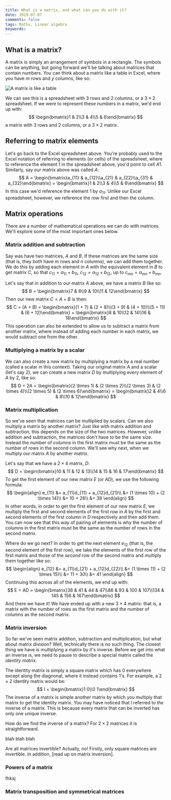```yaml
---
title: What is a matrix, and what can you do with it?  
date: 2019-07-07   
comments: false  
tags: Maths, Linear algebra  
keywords:   
---
```


## What is a matrix?

A matrix is simply an arrangement of symbols in a rectangle. The symbols can be anything, but going forward we'll be talking about matrices that contain numbers. You can think about a matrix like a table in Excel, where you have $m$ rows and $y$ columns, like so:

![A matrix is like a table](/Users/jodieburchell/Documents/t-redactyl.io/content/figure/linear-algebra-1.png)

We can see this is a spreadsheet with 3 rows and 2 columns, or a $3 \times 2$ spreadsheet. If we were to represent these numbers in a matrix, we'd end up with:
$$
\begin{bmatrix}1 & 2\\3 & 4\\5 & 6\end{bmatrix}
$$
a matrix with 3 rows and 2 columns, or a $3 \times 2$ matrix. 

## Referring to matrix elements

Let's go back to the Excel spreadsheet above. You're probably used to the Excel notation of referring to elements (or cells) of the spreadsheet, where to reference the element $1$ in the spreadsheet above, you'd point to cell $A1$. Similarly, say our matrix above was called $A$:
$$
A = \begin{bmatrix}a_{11} & a_{12}\\a_{21} & a_{22}\\a_{31} & a_{32}\end{bmatrix} = \begin{bmatrix}1 & 2\\3 & 4\\5 & 6\end{bmatrix}
$$
In this case we'd reference the element $1$ by $ a_{11}$. Unlike our Excel spreadsheet, however, we reference the row first and then the column.

## Matrix operations

There are a number of mathematical operations we can do with matrices. We'll explore some of the most important ones below.

### Matrix addition and subtraction

Say was have two matrices, $A$ and $B$. If these matrices are the same size (that is, they both have $m$ rows and $n$ columns), we can add them together. We do this by adding each element in $A$ with the equivalent element in $B$ to get matrix $C$, so that $c_{11} = a_{11} + b_{11}$, $c_{12} = a_{12} + b_{12}$, up to $c_{mn} = a_{mn} + b_{mn}$.

Let's say that in addition to our matrix $A$ above, we have a matrix $B$ like so:
$$
B = \begin{bmatrix}7 & 8\\9 & 10\\11 & 12\end{bmatrix}
$$
Then our new matrix $C = A + B$ is then:
$$
C = (A + B) = \begin{bmatrix}(1 + 7) & (2 + 8)\\(3 + 9) & (4 + 10)\\(5 + 11) & (6 + 12)\end{bmatrix} = \begin{bmatrix}8 & 10\\12 & 14\\16 & 18\end{bmatrix}
$$
This operation can also be extended to allow us to subtract a matrix from another matrix, where instead of adding each number in each matrix, we would subtract one from the other.

### Multiplying a matrix by a scalar

We can also create a new matrix by multiplying a matrix by a real number (called a scalar in this context). Taking our original matrix $A$ and a scalar (let's say $2$), we can create a new matrix $D$ by multiplying every element of $A$ by $2$, like so:
$$
D = 2A = \begin{bmatrix}(2 \times 1) & (2 \times 2)\\(2 \times 3) & (2 \times 4)\\(2 \times 5) & (2 \times 6)\end{bmatrix} = \begin{bmatrix}2 & 4\\6 & 8\\10 & 12\end{bmatrix}
$$

### Matrix multiplication

So we've seen that matrices can be multiplied by scalars. Can we also multiply a matrix by another matrix? Just like with matrix addition and subtraction, this depends on the size of the two matrices. However, unlike addition and subtraction, the matrices don't have to be the same size. Instead the number of _columns_ in the first matrix must be the same as the number of _rows_ in the second column. We'll see why next, when we multiply our matrix $A$ by another matrix. 

Let's say that we have a $2 \times 4$ matrix, $D$:
$$
D = \begin{bmatrix}10 & 11 & 12 & 13\\14 & 15 & 16 & 17\end{bmatrix}
$$
To get the first element of our new matrix $E$ (or $AD$), we use the following formula:
$$
\begin{align}
e_{11} &= a_{11}d_{11} + a_{12}d_{21}\\
&= (1 \times 10) + (2 \times 14)\\
&= 10 + 28\\
&= 38
\end{align}
$$
In other words, in order to get the first element of our new matrix $E$, we multiply the first and second elements of the first row in $A$ by the first and second elements of the first column in $D$ respectively and then add them. You can now see that this way of pairing of elements is why the number of columns in the first matrix must be the same as the number of rows in the second matrix. 

Where do we go next? In order to get the next element $e_{12}$ (that is, the second element of the first row), we take the elements of the first row of the first matrix and those of the _second_ row of the second matrix and multiply them together like so:
$$
\begin{align}
e_{12} &= a_{11}d_{21} + a_{12}d_{22}\\
&= (1 \times 11) + (2 \times 15)\\
&= 11 + 30\\
&= 41
\end{align}
$$
Continuing this across all of the elements, we end up with:
$$
E = AD = \begin{bmatrix}38 & 41 & 44 & 47\\86 & 93 & 100 & 107\\134 & 145 & 156 & 167\end{bmatrix}
$$
And there we have it! We have ended up with a new $3 \times 4$ matrix: that is, a matrix with the number of rows as the first matrix and the number of columns as the second matrix.

### Matrix inversion

So far we've seen matrix addition, subtraction and multiplication, but what about matrix division? Well, technically there is no such thing. The closest thing we have is multiplying a matrix by it's inverse. Before we get into what an inverse is, we need to pause to describe a special matrix called the _identity matrix_. 

The identity matrix is simply a square matrix which has $0$ everywhere except along the diagnonal, where it instead contains $1$'s. For example, a $2 \times 2$ identity matrix would be:
$$
I = \begin{bmatrix}1 0\\0 1\end{bmatrix}
$$
The inverse of a matrix is simple another matrix by which you multiply that matrix to get the identity matrix. You may have noticed that I referred to _the_ inverse of a matrix. This is because every matrix that can be inverted has only one unique inverse.

How do we find the inverse of a matrix? For $2 \times 2$ matrices it is straightforward.

blah blah blah

Are all matrices invertible? Actually, no! Firstly, only square matrices are invertible. In addition, [read up on matrix inversion].

### Powers of a matrix

fhksj

### Matrix transposition and symmetrical matrices



 





